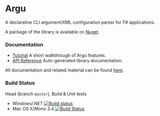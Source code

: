# Argu

A declarative CLI argument/XML configuration parser for F# applications. 

A package of the library is available on [Nuget](http://www.nuget.org/packages/Argu/).

### Documentation

* [Tutorial](http://fsprojects.github.io/Argu/tutorial.html) A short walkthrough of Argu features.
* [API Reference](http://fsprojects.github.io/Argu/reference/index.html) Auto-generated library documentation.

All documentation and related material can be found [here](http://fsprojects.github.io/Argu/).

### Build Status

Head (branch `master`), Build & Unit tests

* Windows/.NET [![Build status](https://ci.appveyor.com/api/projects/status/a6tvfn5pmobe5f65?svg=true)](https://ci.appveyor.com/project/fsprojects/argu)
* Mac OS X/Mono 3.4 [![Build Status](https://travis-ci.org/fsprojects/Argu.png?branch=master)](https://travis-ci.org/fsprojects/Argu/branches)
